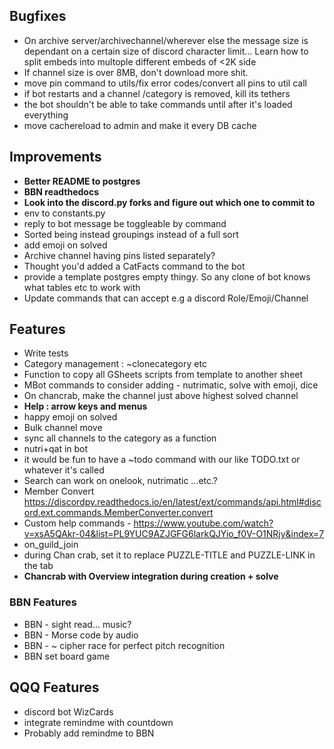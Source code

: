 ## Bugfixes
- On archive server/archivechannel/wherever else the message size is dependant on a certain size of discord character limit... Learn how to split embeds into multople different embeds of <2K side
- If channel size is over 8MB, don't download more shit.
- move pin command to utils/fix error codes/convert all pins to util call
- if bot restarts and a channel /category is removed, kill its tethers
- the bot shouldn't be able to take commands until after it's loaded everything
- move cachereload to admin and make it every DB cache

## Improvements

- **Better README to postgres**
- **BBN readthedocs**
- **Look into the discord.py forks and figure out which one to commit to**
- env to constants.py
- reply to bot message be toggleable by command
- Sorted being instead groupings instead of a full sort
- add emoji on solved
- Archive channel having pins listed separately?
- Thought you'd added a CatFacts command to the bot
- provide a template postgres empty thingy. So any clone of bot knows what tables etc to work with
- Update commands that can accept e.g a discord Role/Emoji/Channel

## Features

- Write tests
- Category management : ~clonecategory etc
- Function to copy all GSheets scripts from template to another sheet
- MBot commands to consider adding - nutrimatic, solve with emoji,  dice
- On chancrab, make the channel just above highest solved channel
- **Help : arrow keys and menus**
- happy emoji on solved
- Bulk channel move
- sync all channels to the category as a function 
- nutri+qat in bot
- it would be fun to have a ~todo command with our like TODO.txt or whatever it's called
- Search can work on onelook, nutrimatic ...etc.?
- Member Convert https://discordpy.readthedocs.io/en/latest/ext/commands/api.html#discord.ext.commands.MemberConverter.convert
- Custom help commands - https://www.youtube.com/watch?v=xsA5QAkr-04&list=PL9YUC9AZJGFG6larkQJYio_f0V-O1NRjy&index=7
- on_guild_join
- during Chan crab, set it to replace PUZZLE-TITLE and PUZZLE-LINK in the tab
- **Chancrab with Overview integration during creation + solve**

### BBN Features
- BBN - sight read... music?
- BBN - Morse code by audio
- BBN - ~ cipher race for perfect pitch recognition
- BBN set board game


## QQQ Features

- discord bot WizCards
- integrate remindme with countdown
- Probably add remindme to BBN 
